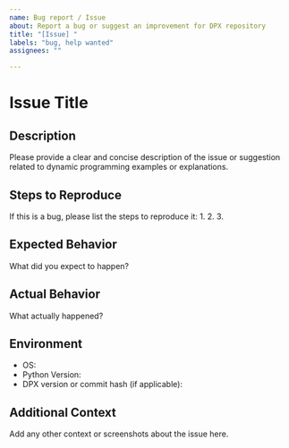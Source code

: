 ```yaml
---
name: Bug report / Issue
about: Report a bug or suggest an improvement for DPX repository
title: "[Issue] "
labels: "bug, help wanted"
assignees: ""

---
```


# Issue Title

## Description
Please provide a clear and concise description of the issue or suggestion related to dynamic programming examples or explanations.

## Steps to Reproduce
If this is a bug, please list the steps to reproduce it:
1.
2.
3.

## Expected Behavior
What did you expect to happen?

## Actual Behavior
What actually happened?

## Environment
- OS: <!-- e.g. Windows 10, Ubuntu 20.04 -->
- Python Version: <!-- e.g. 3.9 -->
- DPX version or commit hash (if applicable):

## Additional Context
Add any other context or screenshots about the issue here.
